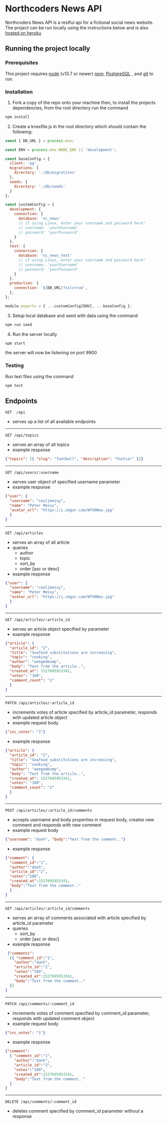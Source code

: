 # Northcoders News API

Northcoders News API is a restful api for a fictional social news website. The project can be run locally using the instructions below and is also [hosted on heroku](https://djh-nc-news.herokuapp.com/api)

## Running the project locally

### Prerequisites
This project requires [node](https://nodejs.org/) (v13.7 or newer) [npm](https://www.npmjs.com/get-npm), [PostgreSQL](https://www.postgresql.org/) , and [git](https://git-scm.com/book/en/v2/Getting-Started-Installing-Git) to run. 

### Installation
1. Fork a copy of the repo onto your machine then, to install the projects dependencies, from the root directory run the command 
```bash
npm install
```


2. Create a knexfile.js in the root directory which should contain the following:
```js
const { DB_URL } = process.env;

const ENV = process.env.NODE_ENV || 'development';

const baseConfig = {
  client: 'pg',
  migrations: {
    directory: './db/migrations'
  },
  seeds: {
    directory: './db/seeds'
  }
};

const customConfig = {
  development: {
    connection: {
      database: 'nc_news'
      // if using Linux, enter your username and password here"
      // username: 'yourUsername'
      // password: 'yourPassword'
    }
  },
  test: {
    connection: {
      database: 'nc_news_test'
      // if using Linux, enter your username and password here"
      // username: 'yourUsername'
      // password: 'yourPassword'
    }
  },
  production: {
    connection: `${DB_URL}?ssl=true`,
  },
};

module.exports = { ...customConfig[ENV], ...baseConfig };
```
3. Setup local database and seed with data using the command
```bash
npm run seed
```
4. Run the server locally
```bash
npm start
```
the server will now be listening on port 9900

### Testing
Run test files using the command
```bash
npm test
```
## Endpoints

```http
GET  /api
```
* serves up a list of all available endpoints

---
```http
GET /api/topics
```
* serves an array of all topics
* example response
```json
{"topics": [{ "slug": "football", "description": "Footie!" }]}
```
---
```http
GET /api/users/:username
```
* serves user object of specified username parameter
* example response
```json
{"user": {
  "username": "cooljmessy",
  "name": "Peter Messy",
  "avatar_url": "https://i.imgur.com/WfX0Neu.jpg" 
  }
}
```
---
```http
GET /api/articles
```
* serves an array of all article
* queries
  * author
  * topic
  * sort_by 
  * order [asc or desc]
* example response
```json
{"user": {
  "username": "cooljmessy",
  "name": "Peter Messy",
  "avatar_url": "https://i.imgur.com/WfX0Neu.jpg"
  }
}
```
---
```http
GET /api/articles/:article_id
```
* serves an article object specified by parameter
* example response
```json
{"article": { 
  "article_id": "2",
  "title": "Seafood substitutions are increasing",
  "topic": "cooking",
  "author": "weegembump",
  "body": "Text from the article..",
  "created_at": 1527695953341,
  "votes": "100",
  "comment_count": "2"
  }
}
```
---
```http
PATCH /api/articles/:article_id
```
* increments votes of article specified by article_id parameter, responds with updated article object
* example request body
```json
{"inc_votes": "1"}
```
* example response
```json
{"article": {
  "article_id": "2",
  "title": "Seafood substitutions are increasing",
  "topic": "cooking",
  "author": "weegembump",
  "body": "Text from the article..",
  "created_at": 1527695953341,
  "votes": "100",
  "comment_count": "2"
  }
}
```
---
```http
POST /api/articles/:article_id/comments
```
* accepts username and body properties in request body, creates new comment and responds with new comment
* example request body
```json
{"username": "danh", "body":"Text from the comment.."}
```
* example response
```json
{"comment": {
  "comment_id":"1",
  "author":"danh",
  "article_id":"2",
  "votes":"100",
  "created_at":1527695953341,
  "body":"Text from the comment.."
  }
}
```
---
```http
GET /api/articles/:article_id/comments
```
* serves an array of comments associated with article specified by article_id parameter
* queries
  * sort_by 
  * order [asc or desc]
* example response
```json
 {"comments": 
  [{ "comment_id":"1",
    "author":"danh",
    "article_id":"2",
    "votes":"100",
    "created_at":1527695953341,
    "body":"Text from the comment.."
  }]
}
```
---
```http
PATCH /api/comments/:comment_id
```
* increments votes of comment specified by comment_id parameter, responds with updated comment object
* example request body
```json
{"inc_votes": "1"}
```
* example response
```json
{"comment": 
  { "comment_id":"1",
    "author":"danh",
    "article_id":"2",
    "votes":"100",
    "created_at":1527695953341,
    "body":"Text from the comment.."
  }
}
```
---
```http
DELETE /api/comments/:comment_id
```
* deletes comment specified by comment_id parameter without a response

